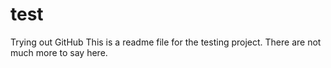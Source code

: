 # test
Trying out GitHub
This is a readme file for the testing project. There are not much more to say here.
